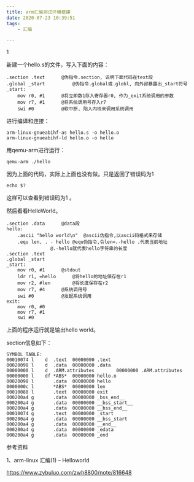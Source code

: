 ```yaml
---
title: arm汇编测试环境搭建
date: 2020-07-23 10:39:51
tags:
	- 汇编

---
```


1

新建一个hello.s的文件，写入下面的内容：

```
.section .text      @伪指令.section, 说明下面代码在text段
.global _start          @伪指令.global或.globl, 向外部暴露出_start符号
_start:
    mov r0, #1      @将立即数1存入寄存器r0, 作为_exit系统调用的参数
    mov r7, #1      @将系统调用号存入r7
    swi #0          @软中断, 陷入内核来调用系统调用
```

进行编译和连接：

```
arm-linux-gnueabihf-as hello.s -o hello.o
arm-linux-gnueabihf-ld hello.o -o hello
```

用qemu-arm进行运行：

```
qemu-arm ./hello
```

因为上面的代码，实际上上面也没有做。只是返回了错误码为1

```
echo $?
```

这样可以查看到错误码为1 。

然后看看HelloWorld。

```
.section .data      @data段
hello:
    .ascii "hello world\n"  @ascii伪指令,以ascii码格式来存储
    .equ len, . - hello @equ伪指令,令len=.-hello .代表当前地址
                @.-hello就代表hello字符串的长度
.section .text
.global _start
_start:
    mov r0, #1      @stdout
    ldr r1, =hello      @将hello的地址保存在r1
    mov r2, #len        @将长度保存在r2
    mov r7, #4      @系统调用号
    swi #0          @发起系统调用
exit:
    mov r0, #0
    mov r7, #1
    swi #0
```

上面的程序运行就是输出hello world。

section信息如下：

```
SYMBOL TABLE:
00010074 l    d  .text  00000000 .text
00020098 l    d  .data  00000000 .data
00000000 l    d  .ARM.attributes        00000000 .ARM.attributes
00000000 l    df *ABS*  00000000 hello.o
00020098 l       .data  00000000 hello
0000000c l       *ABS*  00000000 len
00010088 l       .text  00000000 exit
000200a4 g       .data  00000000 _bss_end__
000200a4 g       .data  00000000 __bss_start__
000200a4 g       .data  00000000 __bss_end__
00010074 g       .text  00000000 _start
000200a4 g       .data  00000000 __bss_start
000200a4 g       .data  00000000 __end__
000200a4 g       .data  00000000 _edata
000200a4 g       .data  00000000 _end
```



参考资料

1、arm-linux 汇编(1) – Helloworld

https://www.zybuluo.com/zwh8800/note/816648
